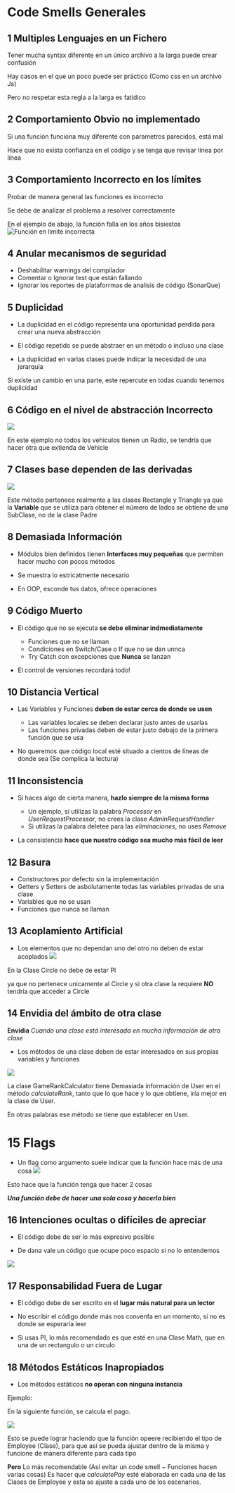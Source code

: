 # Code Smells Generales

## 1 Multiples Lenguajes en un Fichero

Tener mucha syntax diferente en un único archivo a la larga puede crear confusión

Hay casos en el que un poco puede ser práctico (Como css en un archivo Js)

Pero no respetar esta regla a la larga es fatídico

## 2 Comportamiento Obvio no implementado

Si una función funciona muy diferente con parametros parecidos, está mal

Hace que no exista confianza en el código y se tenga que revisar línea por línea

## 3 Comportamiento Incorrecto en los límites
Probar de manera general las funciones es incorrecto

Se debe de analizar el problema a resolver correctamente

En el ejemplo de abajo, la función falla en los años bisiestos
![Función en limite incorrecta](/Images/Screenshot%20Capture%20-%202023-11-06%20-%2013-29-50.png)

## 4 Anular mecanismos de seguridad
+ Deshabilitar warnings del compilador
+ Comentar o Ignorar test que están fallando
+ Ignorar los reportes de plataforrmas de analisis de código (SonarQue)

## 5 Duplicidad 
+ La duplicidad en el código representa una oportunidad perdida para crear una nueva abstracción

+ El código repetido se puede abstraer en un método o incluso una clase

+ La duplicidad en varias clases puede indicar la necesidad de una jerarquía


Si existe un cambio en una parte, este repercute en todas cuando tenemos duplicidad

## 6 Código en el nivel de abstracción Incorrecto

![](/Images/Screenshot%20Capture%20-%202023-11-06%20-%2013-51-57.png)

En este ejemplo no todos los vehiculos tienen un Radio, se tendría que hacer otra que extienda de Vehicle

## 7 Clases base dependen de las  derivadas
![](/Images/Screenshot%20Capture%20-%202023-11-06%20-%2015-20-14.png)

Este método pertenece realmente a las clases Rectangle y Triangle ya que la **Variable** que se utiliza para obtener el número de lados se obtiene de una SubClase, no de la clase Padre

## 8 Demasiada Información

+ Módulos bien definidos tienen **Interfaces muy pequeñas** que permiten hacer mucho con pocos métodos

+ Se muestra lo estricatmente necesario

+ En OOP, esconde tus datos, ofrece operaciones

## 9 Código Muerto

+ El código que no se ejecuta **se debe eliminar indmediatamente**
    + Funciones que no se llaman
    + Condiciones en Switch/Case o If que no se dan unnca
    + Try Catch con excepciones que **Nunca** se lanzan

+ El control de versiones recordará todo!

## 10 Distancia Vertical

+ Las Variables y Funciones **deben de estar cerca de donde se usen**
    + Las variables locales se deben declarar justo antes de usarlas
    + Las funciones privadas deben de estar justo debajo de la primera función que se usa

+ No queremos que código local esté situado a cientos de líneas de donde sea (Se complica la lectura)

## 11 Inconsistencia

+ Si haces algo de cierta manera, **hazlo siempre de la misma forma**

    + Un ejemplo, si utilizas la palabra _Processor_ en _UserRequestProcessor_, no crees la clase _AdminRequestHandler_
    + Si utilizas la palabra deletee para las _eliminaciones_, no uses _Remove_

+ La consistencia **hace que nuestro código sea mucho más fácil de leer**

## 12 Basura

+ Constructores por defecto sin la implementación
+ Getters y Setters de asbolutamente todas las variables privadas de una clase
+ Variables que no se usan
+ Funciones que nunca se llaman

## 13 Acoplamiento Artificial

* Los elementos que no dependan uno del otro no deben de estar acoplados
![](/Images/Screenshot%20Capture%20-%202023-11-06%20-%2016-44-46.png)

En la Clase Circle no debe de estar PI

ya que no pertenece unicamente al Circle y si otra clase la requiere **NO** tendría que acceder a Circle

## 14 Envidia del ámbito de otra clase

**Envidia** _Cuando una clase está interesada en mucha información de otra clase_

+ Los métodos de una clase deben de estar interesados en sus propias variables y funciones 

![](/Images/Screenshot%20Capture%20-%202023-11-06%20-%2016-47-50.png)

La clase GameRankCalculator tiene Demasiada información de User en el método _calculateRank_, tanto que lo que hace y lo que obtiene, iría mejor en la clase de User.

En otras palabras ese método se tiene que establecer en User.

# 15 Flags

+ Un flag como argumento suele indicar que la función hace más de una cosa
![](/Images/Screenshot%20Capture%20-%202023-11-06%20-%2016-53-03.png)

Esto hace que la función tenga que hacer 2 cosas

_**Una función debe de hacer una sola cosa y hacerla bien**_

## 16 Intenciones ocultas o difíciles de apreciar

+ El código debe de ser lo más expresivo posible

+ De dana vale un código que ocupe poco espacio si no lo entendemos

![](/Images/Screenshot%20Capture%20-%202023-11-07%20-%2013-09-25.png)

## 17 Responsabilidad Fuera de Lugar

+ El código debe de ser escrito en el **lugar más natural para un lector**

+ No escribir el código donde más nos convenfa en un momento, si no es donde se esperaría leer

+ Si usas PI, lo más recomendado es que esté en una Clase Math, que en una de un rectangulo o un circulo


## 18 Métodos Estáticos Inapropiados

+ Los métodos estáticos **no operan con ninguna instancia**

Ejemplo:

En la siguiente función, se calcula el pago.

![](/Images/Screenshot%20Capture%20-%202023-11-07%20-%2013-20-27.png)

Esto se puede lograr haciendo que la función opeere recibiendo el tipo de Employee (Clase), para que así se pueda ajustar dentro de la misma y funcione de manera diferente para cada tipo

**Pero** Lo más recomendable (Así evitar un code smell ~ Funciones hacen varias cosas)
Es hacer que _calculatePay_ esté elaborada en cada una de las Clases de Employee y esta se ajuste a cada uno de los escenarios.

